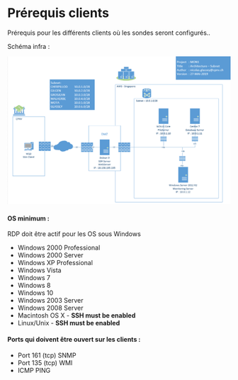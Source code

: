 # Prérequis clients

Prérequis pour les différents clients où les sondes seront configurés..

Schéma infra : 

![](.gitbook/assets/image%20%283%29.png)

#### OS minimum :

RDP doit être actif pour les OS sous Windows

* Windows 2000 Professional
* Windows 2000 Server
* Windows XP Professional
* Windows Vista
* Windows 7
* Windows 8
* Windows 10
* Windows 2003 Server
* Windows 2008 Server
* Macintosh OS X - **SSH must be enabled**
* Linux/Unix - **SSH must be enabled**

#### Ports qui doivent être ouvert sur les clients :

* Port 161 \(tcp\) SNMP
* Port 135 \(tcp\) WMI
* ICMP PING







